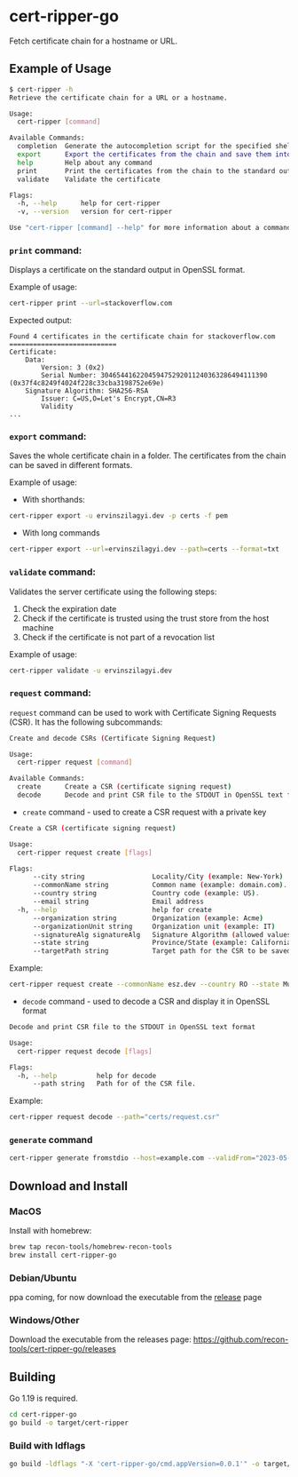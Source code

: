 # cert-ripper-go

Fetch certificate chain for a hostname or URL.

## Example of Usage

```bash
$ cert-ripper -h
Retrieve the certificate chain for a URL or a hostname.

Usage:
  cert-ripper [command]

Available Commands:
  completion  Generate the autocompletion script for the specified shell
  export      Export the certificates from the chain and save them into a folder
  help        Help about any command
  print       Print the certificates from the chain to the standard output
  validate    Validate the certificate

Flags:
  -h, --help      help for cert-ripper
  -v, --version   version for cert-ripper

Use "cert-ripper [command] --help" for more information about a command.
```

### `print` command:

Displays a certificate on the standard output in OpenSSL format.

Example of usage:

```bash
cert-ripper print --url=stackoverflow.com
```

Expected output:

```
Found 4 certificates in the certificate chain for stackoverflow.com 
===========================
Certificate:
    Data:
        Version: 3 (0x2)
        Serial Number: 304654416220459475292011240363286494111390 (0x37f4c8249f4024f228c33cba3198752e69e)
    Signature Algorithm: SHA256-RSA
        Issuer: C=US,O=Let's Encrypt,CN=R3
        Validity
...
```

### `export` command:

Saves the whole certificate chain in a folder. The certificates from the chain can be saved in different formats.

Example of usage:

- With shorthands:
```bash
cert-ripper export -u ervinszilagyi.dev -p certs -f pem
```

- With long commands
```bash
cert-ripper export --url=ervinszilagyi.dev --path=certs --format=txt
```

### `validate` command:

Validates the server certificate using the following steps:

1. Check the expiration date
2. Check if the certificate is trusted using the trust store from the host machine
3. Check if the certificate is not part of a revocation list

Example of usage:

```bash
cert-ripper validate -u ervinszilagyi.dev
```

### `request` command:

`request` command can be used to work with Certificate Signing Requests (CSR). It has the following subcommands:

```bash
Create and decode CSRs (Certificate Signing Request)

Usage:
  cert-ripper request [command]

Available Commands:
  create      Create a CSR (certificate signing request)
  decode      Decode and print CSR file to the STDOUT in OpenSSL text format
```

- `create` command - used to create a CSR request with a private key

```bash
Create a CSR (certificate signing request)

Usage:
  cert-ripper request create [flags]

Flags:
      --city string                 Locality/City (example: New-York)
      --commonName string           Common name (example: domain.com).
      --country string              Country code (example: US).
      --email string                Email address
  -h, --help                        help for create
      --organization string         Organization (example: Acme)
      --organizationUnit string     Organization unit (example: IT)
      --signatureAlg signatureAlg   Signature Algorithm (allowed values: SHA256WithRSA, SHA384WithRSA, SHA512WithRSA,SHA256WithECDSA, SHA384WithECDSA, SHA512WithECDSA) (default SHA256WithRSA)
      --state string                Province/State (example: California)
      --targetPath string           Target path for the CSR to be saved. (default ".")

```

Example:

```bash
cert-ripper request create --commonName esz.dev --country RO --state Mures --city Targu-Mures --organization ACME --organizationUnit IT --targetPath certs/req.csr --email esz@dev.com --signatureAlg ED25519
```

- `decode` command - used to decode a CSR and display it in OpenSSL format 

```bash
Decode and print CSR file to the STDOUT in OpenSSL text format

Usage:
  cert-ripper request decode [flags]

Flags:
  -h, --help          help for decode
      --path string   Path for of the CSR file.
```

Example:

```bash
cert-ripper request decode --path="certs/request.csr"
```

### `generate` command

```bash
cert-ripper generate fromstdio --host=example.com --validFrom="2023-05-09 15:04:05" --validFor=3600 --targetPath=certs --isCa
```

## Download and Install

### MacOS

Install with homebrew:

```bash
brew tap recon-tools/homebrew-recon-tools
brew install cert-ripper-go
```

### Debian/Ubuntu

ppa coming, for now download the executable from the [release](https://github.com/recon-tools/cert-ripper-go/releases) page

### Windows/Other

Download the executable from the releases page: https://github.com/recon-tools/cert-ripper-go/releases

## Building

Go 1.19 is required.

```bash
cd cert-ripper-go
go build -o target/cert-ripper
```

### Build with ldflags

```bash
go build -ldflags "-X 'cert-ripper-go/cmd.appVersion=0.0.1'" -o target/cert-ripper
```